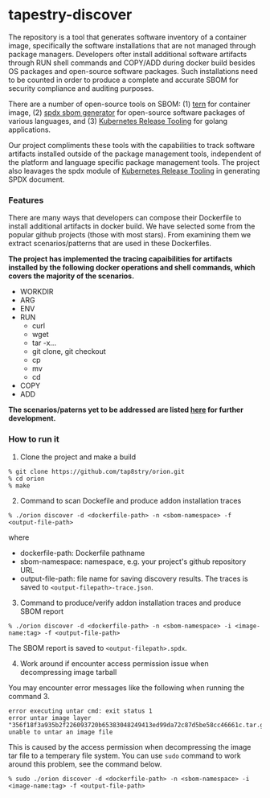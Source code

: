 # tapestry-discover 

The repository is a tool that generates software inventory of a container image, specifically the software installations that are not managed through package managers. Developers ofter install additional software artifacts through RUN shell commands and COPY/ADD during docker build besides OS packages and open-source software packages. Such installations need to be counted in order to produce a complete and accurate SBOM for security compliance and auditing purposes. 

There are a number of open-source tools on SBOM: (1) [tern](https://github.com/tern-tools/tern) for container image, (2) [spdx sbom generator](https://github.com/spdx/spdx-sbom-generator) for open-source software packages of various languages, and (3) [Kubernetes Release Tooling](https://github.com/kubernetes/release) for golang applications.

Our project compliments these tools with the capabilities to track software artifacts installed outside of the package management tools, independent of the platform and language specific package management tools. The project also leavages the spdx module of [Kubernetes Release Tooling](https://github.com/kubernetes/release) in generating SPDX document.


### Features

There are many ways that developers can compose their Dockerfile to install additional artifacts in docker build. We have selected some from the popular github projects (those with most stars). From examining them we extract scenarios/patterns that are used in these Dockerfiles. 

**The project has implemented the tracing capaibilities for artifacts installed by the following docker operations and shell commands, which covers the majority of the scenarios.**

- WORKDIR
- ARG
- ENV
- RUN
    - curl
    - wget
    - tar -x...
    - git clone, git checkout
    - cp
    - mv 
    - cd 
- COPY
- ADD

**The scenarios/paterns yet to be addressed are listed [here](https://github.com/tap8stry/orion/blob/main/doc/new-scenarios.md) for further development.**


### How to run it

1. Clone the project and make a build

```
% git clone https://github.com/tap8stry/orion.git
% cd orion
% make
```

2. Command to scan Dockefile and produce addon installation traces

```
% ./orion discover -d <dockerfile-path> -n <sbom-namespace> -f <output-file-path>
```

where 
- dockerfile-path: Dockerfile pathname
- sbom-namespace: namespace, e.g. your project's github repository URL
- output-file-path: file name for saving discovery results. The traces is saved to `<output-filepath>-trace.json`.

3. Command to produce/verify addon installation traces and produce SBOM report

```
% ./orion discover -d <dockerfile-path> -n <sbom-namespace> -i <image-name:tag> -f <output-file-path>
```
The SBOM report is saved to `<output-filepath>.spdx`.

4. Work around if encounter access permission issue when decompressing image tarball

You may encounter error messages like the following when running the command 3. 

```
error executing untar cmd: exit status 1
error untar image layer "356f18f3a935b2f226093720b65383048249413ed99da72c87d5be58cc46661c.tar.gz": unable to untar an image file
```

This is caused by the access permission when decompressing the image tar file to a temperary file system. You can use `sudo` command to work around this problem, see the command below.

```
% sudo ./orion discover -d <dockerfile-path> -n <sbom-namespace> -i <image-name:tag> -f <output-file-path>
```